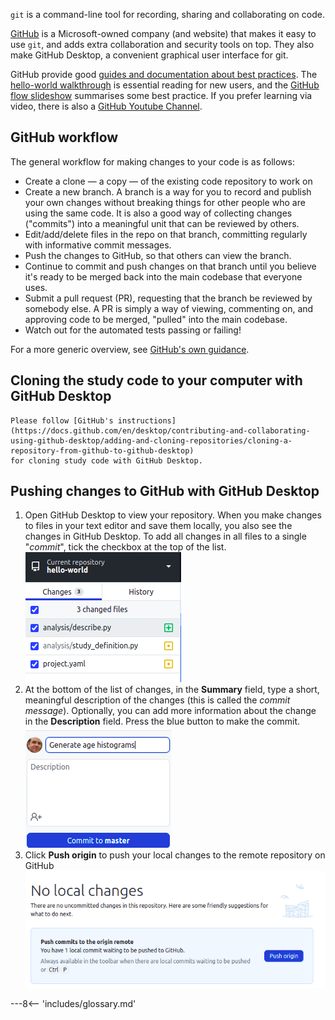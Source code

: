 
`git` is a command-line tool for recording, sharing and collaborating on code.

[GitHub](https://github.com) is a Microsoft-owned company (and website) that makes it easy to use `git`, and adds extra collaboration and security tools on top.  They also make GitHub Desktop, a convenient graphical user interface for git.

GitHub provide good [guides and documentation about best practices](https://guides.github.com/). The [hello-world walkthrough](https://guides.github.com/activities/hello-world/) is essential reading for new users, and the [GitHub flow slideshow](https://guides.github.com/introduction/flow/) summarises some best practice. If you prefer learning via video, there is also a [GitHub Youtube Channel](https://www.youtube.com/channel/UCP7RrmoueENv9TZts3HXXtw).

## GitHub workflow

The general workflow for making changes to your code is as follows:

* Create a clone — a copy — of the existing code repository to work on
* Create a new branch. A branch is a way for you to record and publish your own changes without breaking things for other people who are using the same code. It is also a good way of collecting changes ("commits") into a meaningful unit that can be reviewed by others.
* Edit/add/delete files in the repo on that branch, committing regularly with informative commit messages.
* Push the changes to GitHub, so that others can view the branch.
* Continue to commit and push changes on that branch until you believe it's ready to be merged back into the main codebase that everyone uses.
* Submit a pull request (PR), requesting that the branch be reviewed by somebody else. A PR is simply a way of viewing, commenting on, and approving code to be merged, "pulled" into the main codebase.
* Watch out for the automated tests passing or failing!

For a more generic overview, see [GitHub's own guidance](https://guides.github.com/introduction/flow/).

## Cloning the study code to your computer with GitHub Desktop

    Please follow [GitHub's instructions](https://docs.github.com/en/desktop/contributing-and-collaborating-using-github-desktop/adding-and-cloning-repositories/cloning-a-repository-from-github-to-github-desktop)
    for cloning study code with GitHub Desktop.

## Pushing changes to GitHub with GitHub Desktop

1. Open GitHub Desktop to view your repository. When you make changes to files in
   your text editor and save them locally, you also see the changes in
   GitHub Desktop. To add all changes in all files to a single "*commit*", tick the
   checkbox at the top of the list.<br>
  ![Committing files with GitHub Desktop.](images/getting-started-github-desktop-commit-all.png)
1. At the bottom of the list of changes, in the **Summary** field, type a short,
   meaningful description of the changes (this is called the *commit message*).
   Optionally, you can add more information about the change in the
   **Description** field. Press the blue button to make the commit.<br>
  ![Writing a commit message with GitHub Desktop.](images/getting-started-github-desktop-commit-message.png)
1. Click **Push origin** to push your local changes to the remote repository on
   GitHub ![Pushing changes to GitHub with GitHub Desktop.](images/getting-started-github-desktop-push-to-github.png)

---8<-- 'includes/glossary.md'
